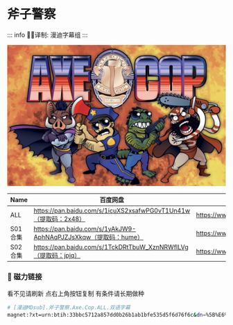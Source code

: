 # 斧子警察

::: info
✍🏻译制: 漫迪字幕组
:::

![axe-cop-banner-11.jpg](axe-cop-banner-11.jpg)

| Name | 百度网盘 | 阿里云盘 | Bilibili | MDpan |
| --- | --- | --- | --- | --- |
| ALL | https://pan.baidu.com/s/1icuXS2xsafwPG0vT1Un41w（提取码：2x48） | https://www.aliyundrive.com/s/gW3fZKonnMq |  | https://mdpan.tk/%E6%96%A7%E5%AD%90%E8%AD%A6%E5%AF%9F |
| S01合集 | https://pan.baidu.com/s/1yAkJW9-AphNAqPJZJsXkqw（提取码：hume） | https://www.aliyundrive.com/s/TeYyn92ZhZ8 | https://www.bilibili.com/video/BV1yx411A7qW |  |
| S02合集 | https://pan.baidu.com/s/1TckDRtTbuW_XznNRWfILVg（提取码：jpjq） | https://www.aliyundrive.com/s/m33urxV6gRy | https://www.bilibili.com/video/BV1Ys411m7ak |  |

### 🧲 磁力链接

看不见请刷新 点右上角按钮复制 有条件请长期做种

```bash
# [漫迪MDsub].斧子警察.Axe.Cop.ALL.双语字幕
magnet:?xt=urn:btih:33bbc5712a857dd0b26b1ab1bfe535d5f6d76f6c&dn=%5B%E6%BC%AB%E8%BF%AAMDsub%5D.%E6%96%A7%E5%AD%90%E8%AD%A6%E5%AF%9F.Axe.Cop.ALL.%E5%8F%8C%E8%AF%AD%E5%AD%97%E5%B9%95&tr=http%3A%2F%2Falltorrents.net%3A80%2Fbt%2Fannounce.php&tr=http%3A%2F%2Fbluebird-hd.org%2Fannounce.php&tr=http%3A%2F%2Fwww.thetradersden.org%2Fforums%2Ftracker%2Fannounce.php&tr=http%3A%2F%2Ftracker.trancetraffic.com%3A80%2Fannounce.php&tr=http%3A%2F%2Firrenhaus.dyndns.dk%3A80%2Fannounce.php&tr=http%3A%2F%2F1337.abcvg.info%3A80%2Fannounce&tr=http%3A%2F%2Fbt.beatrice-raws.org%3A80%2Fannounce&tr=http%3A%2F%2Fwww.tribalmixes.com%3A80%2Fannounce.php&tr=http%3A%2F%2Fwww.wareztorrent.com%3A80%2Fannounce
```